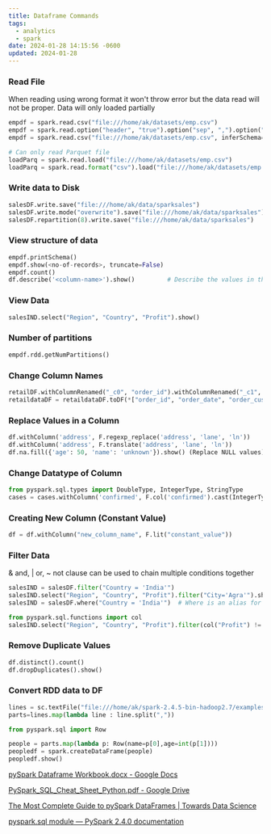 ```yaml
---
title: Dataframe Commands
tags:
  - analytics
  - spark
date: 2024-01-28 14:15:56 -0600
updated: 2024-01-28
---
```


### Read File

When reading using wrong format it won't throw error but the data read will not be proper. Data will only loaded partially

````python
empdf = spark.read.csv("file:///home/ak/datasets/emp.csv")
empdf = spark.read.option("header", "true").option("sep", ",").option("inferSchema", "true").csv("file:///home/ak/datasets/emp.csv")
empdf = spark.read.csv("file:///home/ak/datasets/emp.csv", inferSchema=True, sep=True, header=True)

# Can only read Parquet file
loadParq = spark.read.load("file:///home/ak/datasets/emp.csv") 
loadParq = spark.read.format("csv").load("file:///home/ak/datasets/emp.csv")
````

### Write data to Disk

````python
salesDF.write.save("file:///home/ak/data/sparksales")
salesDF.write.mode("overwrite").save("file:///home/ak/data/sparksales") 	# Replace exiting file
salesDF.repartition(8).write.save("file:///home/ak/data/sparksales")
````

### View structure of data

````python
empdf.printSchema()
empdf.show(<no-of-records>, truncate=False)
empdf.count()
df.describe('<column-name>').show() 		# Describe the values in the column
````

### View Data

````python
salesIND.select("Region", "Country", "Profit").show()
````

### Number of partitions

````python
empdf.rdd.getNumPartitions()
````

### Change Column Names

````python
retailDF.withColumnRenamed("_c0", "order_id").withColumnRenamed("_c1", "order_date")
retaildataDF = retaildataDF.toDF(*["order_id", "order_date", "order_customer_id", "order_status"])
````

### Replace Values in a Column

````python
df.withColumn('address', F.regexp_replace('address', 'lane', 'ln'))
df.withColumn('address', F.translate('address', 'lane', 'ln'))
df.na.fill({'age': 50, 'name': 'unknown'}).show() (Replace NULL values)
````

### Change Datatype of Column

````python
from pyspark.sql.types import DoubleType, IntegerType, StringType
cases = cases.withColumn('confirmed', F.col('confirmed').cast(IntegerType()))
````

### Creating New Column (Constant Value)

````python
df = df.withColumn("new_column_name", F.lit("constant_value"))
````

### Filter Data

& and, | or, ~ not clause can be used to chain multiple conditions together

````python
salesIND = salesDF.filter("Country = 'India'")
salesIND.select("Region", "Country", "Profit").filter("City='Agra'").show()
salesIND = salesDF.where("Country = 'India'")  # Where is an alias for filter

from pyspark.sql.functions import col
salesIND.select("Region", "Country", "Profit").filter(col("Profit") != '0').show()
````

### Remove Duplicate Values

````python
df.distinct().count()
df.dropDuplicates().show()
````

### Convert RDD data to DF

````python
lines = sc.textFile("file:///home/ak/spark-2.4.5-bin-hadoop2.7/examples/src/main/resources/people.txt")
parts=lines.map(lambda line : line.split(","))

from pyspark.sql import Row

people = parts.map(lambda p: Row(name=p[0],age=int(p[1])))
peopledf = spark.createDataFrame(people)
peopledf.show()
````

[pySpark Dataframe Workbook.docx - Google Docs](https://docs.google.com/document/d/1384aBJjep9oVJHo3iddBvohM1oaOckDhGlgYvuhLJUs/edit)  

[PySpark_SQL_Cheat_Sheet_Python.pdf - Google Drive](https://drive.google.com/file/d/1xK_s3EHhNOjHLsQKaJyA7dVfFJHr1XqE/view)  

[The Most Complete Guide to pySpark DataFrames | Towards Data Science](https://towardsdatascience.com/the-most-complete-guide-to-pyspark-dataframes-2702c343b2e8)  

[pyspark.sql module — PySpark 2.4.0 documentation](https://spark.apache.org/docs/2.4.0/api/python/pyspark.sql.html)
